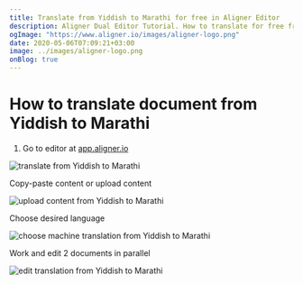 ```yaml
---
title: Translate from Yiddish to Marathi for free in Aligner Editor
description: Aligner Dual Editor Tutorial. How to translate for free from Yiddish to Marathi. Aligner is multilingual document management platform. 
ogImage: "https://www.aligner.io/images/aligner-logo.png"
date: 2020-05-06T07:09:21+03:00
image: ../images/aligner-logo.png
onBlog: true
---
```


# How to translate document from Yiddish to Marathi

1. Go to editor at [app.aligner.io](https://app.aligner.io "Aligner App web page")

![translate from Yiddish to Marathi](../aligner-blank-editor.png "translate from Yiddish to Marathi")

Copy-paste content or upload content

![upload content from Yiddish to Marathi](../aligner-uploaded-document.png "upload content from Yiddish to Marathi")

Choose desired language

![choose machine translation from Yiddish to Marathi](../aligner-language-dropdown.png "choose machine translation from Yiddish to Marathi")

Work and edit 2 documents in parallel

![edit translation from Yiddish to Marathi](../aligner-double-sitded-editor.png "edit translation from Yiddish to Marathi")

